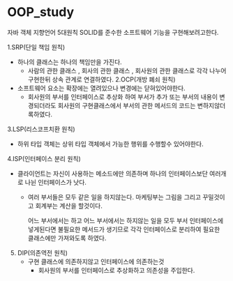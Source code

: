 # OOP_study
자바 객체 지향언어 5대원칙 SOLID를 준수한 소프트웨어 기능을 구현해보려고한다.

1.SRP(단일 책임 원칙)
  - 하나의 클래스는 하나의 책임만을 가진다.
      - 사람의 관한 클래스 , 회사의 관한 클래스 , 회사원의 관한 클래스로 각각 나누어 구현한뒤 상속 관계로 연결하였다.
2.OCP(개방 폐쇠 원칙)
  - 소프트웨어 요소는 확장에는 열려있으나 변경에는 닫혀있어야한다.
      - 회사원의 부서를 인터페이스로 추상화 하여 부서가 추가 또는 부서의 내용이 변경되더라도
        회사원의 구현클래스에서 부서의 관한 메서드의 코드는 변하지않더록하였다.

3.LSP(리스코프치환 원칙)
  - 하위 타입 객체는 상위 타입 객체에서 가능한 행위를 수행할수 있어야한다.

4.ISP(인터페이스 분리 원칙)
  - 클라이언트는 자신이 사용하는 메소드에만 의존하며
    하나의 인터페이스보단 여러개로 나뉜 인터페이스가 낫다.

      - 여러 부서들은 모두 같은 일을 하지않는다.
        마케팅부는 그림을 그리고 꾸밀것이고
        회계부는 계산을 할것이다.

        어느 부서에서는 하고 어느 부서에서는 하지않는 일을 모두 부서 인터페이스에 넣게된다면 불필요한 메서드가 생기므로
        각각 인터페이스로 분리하여 필요한 클래스에만 가져와도록 하였다.
5. DIP(의존역전 원칙)
   - 구현 클래스에 의존하지않고 인터페이스에 의존하는것
       - 회사원의 부서를 인터페이스로 추상화하고 의존성을 주입한다.
